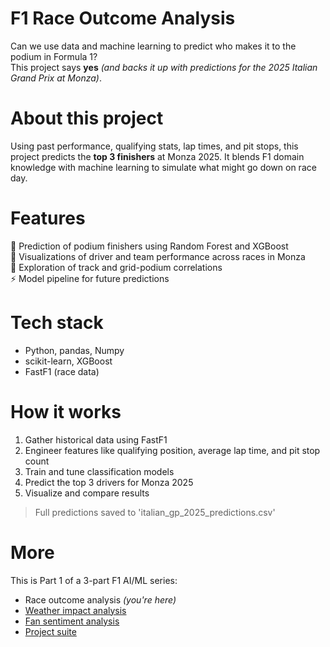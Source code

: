 # F1 Race Outcome Analysis
Can we use data and machine learning to predict who makes it to the podium in Formula 1?<br/>
This project says **yes** *(and backs it up with predictions for the 2025 Italian Grand Prix at Monza)*.<br/>

# About this project
Using past performance, qualifying stats, lap times, and pit stops, this project predicts the **top 3 finishers** at Monza 2025. It blends F1 domain knowledge with machine learning to simulate what might go down on race day.<br/>

# Features
🏁 Prediction of podium finishers using Random Forest and XGBoost<br/>
🎥 Visualizations of driver and team performance across races in Monza<br/>
🎯 Exploration of track and grid-podium correlations<br/>
⚡ Model pipeline for future predictions<br/> 

# Tech stack 
- Python, pandas, Numpy<br/>
- scikit-learn, XGBoost<br/>
- FastF1 (race data)<br/>

# How it works
1. Gather historical data using FastF1<br/>
2. Engineer features like qualifying position, average lap time, and pit stop count<br/>
3. Train and tune classification models<br/>
4. Predict the top 3 drivers for Monza 2025<br/>
5. Visualize and compare results<br/>

> Full predictions saved to 'italian_gp_2025_predictions.csv'<br/>

# More
This is Part 1 of a 3-part F1 AI/ML series:<br/>
- Race outcome analysis *(you're here)*<br/>
- [Weather impact analysis](https://github.com/swathikalburgi/F1-weather-impact-analysis)<br/>
- [Fan sentiment analysis](http://swathikalburgi/Fan-sentiment-analysis)<br/>
- [Project suite](https://github.com/swathikalburgi/F1-AI-ML-project)<br/>


